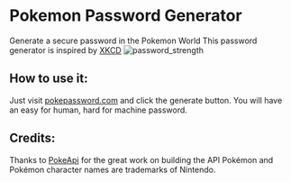 # Pokemon Password Generator
Generate a secure password in the Pokemon World
This password generator is inspired by [XKCD](https://xkcd.com/936/)
![password_strength](https://github.com/maiobarbero/pokemon-password-generator/assets/66015486/e0237a09-f964-4a43-8e3c-c2b27e411cdb)

## How to use it:
Just visit [pokepassword.com](https://www.pokepassword.com/) and click the generate button. You will have an easy for human, hard for machine password.

## Credits:
Thanks to [PokeApi](https://pokeapi.co/) for the great work on building the API
Pokémon and Pokémon character names are trademarks of Nintendo.
